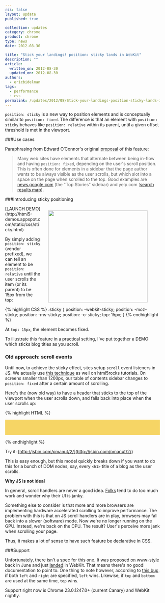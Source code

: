 ```yaml
---
rss: false
layout: update
published: true

collection: updates
category: chrome
product: chrome
type: news
date: 2012-08-30

title: "Stick your landings! position: sticky lands in WebKit"
description: ""
article:
  written_on: 2012-08-30
  updated_on: 2012-08-30
authors:
  - ericbidelman
tags:
  - performance
  - css
permalink: /updates/2012/08/Stick-your-landings-position-sticky-lands-in-WebKit
---
```

`position: sticky` is a new way to position elements and is conceptually similar to `position: fixed`. The difference is that an element with `position: sticky` behaves like `position: relative`  within its parent, until a given offset threshold is met in the viewport.

###Use cases

Paraphrasing from Edward O’Connor's original [proposal](http://lists.w3.org/Archives/Public/www-style/2012Jun/0627.html) of this feature:

> Many web sites have elements that alternate between being in-flow and having `position: fixed`, depending on the user's scroll position. This is
often done for elements in a sidebar that the page author wants to be
always visible as the user scrolls, but which slot into a space on the
page when scrolled to the top. Good examples are [news.google.com](https://news.google.com/) (the "Top Stories" sidebar) and yelp.com ([search results map](http://www.yelp.com/search?find_desc=restaurants&find_loc=San+Francisco%2C+CA&ns=1)).

###Introducing sticky positioning

<figure style="text-align:center;float:right;margin-left: 25px;">
<a href="http://html5-demos.appspot.com/static/css/sticky.html" target="_blank"><img src="{{site.baseurl}}/updates/2012-08-30-stick-your-landings-position-sticky-lands-in-webkit/sticky-demo.jpg" style="height:300px;width: 324px;"></a>
</figure>
[LAUNCH DEMO](http://html5-demos.appspot.com/static/css/sticky.html)

By simply adding `position: sticky` (vendor prefixed), we can tell an element to be `position: relative` until the user scrolls the item (or its parent) to be 15px from the top:

{% highlight CSS %}
.sticky {
  position: -webkit-sticky;
  position: -moz-sticky;
  position: -ms-sticky;
  position: -o-sticky;
  top: 15px;
}
{% endhighlight %}

At `top: 15px`, the element becomes fixed.

To illustrate this feature in a practical setting, I've put together a [DEMO](http://html5-demos.appspot.com/static/css/sticky.html) which sticks blog titles as you scroll.

### Old approach: scroll events

Until now, to achieve the sticky effect, sites setup `scroll` event listeners in JS. We actually use [this technique](https://github.com/html5rocks/www.html5rocks.com/blob/a8b383c59a5aceb5ae4588809adc4094ee767349/templates/base.html#L417) as well on html5rocks tutorials. On screens smaller than 1200px, our table of contents sidebar changes to `position: fixed` after a certain amount of scrolling.

Here's the (now old way) to have a header that sticks to the top of the viewport when the user scrolls down, and falls back into place when the user scrolls up:

{% highlight HTML %}
<style>
.sticky {
  position: fixed;
  top: 0;
}
.header {
  width: 100%;
  background: #F6D565;
  padding: 25px 0;
}
</style>

<div class="header"></div>

<script>
var header = document.querySelector('.header');
var origOffsetY = header.offsetTop;

function onScroll(e) {
  window.scrollY >= origOffsetY ? header.classList.add('sticky') :
                                  header.classList.remove('sticky');
}

document.addEventListener('scroll', onScroll);
</script>
{% endhighlight %}

Try it: [http://jsbin.com/omanut/2/](http://jsbin.com/omanut/2/)

This is easy enough, but this model quickly breaks down if you want to do
this for a bunch of DOM nodes, say, every `<h1>` title of a blog as the user scrolls.

**Why JS is not ideal**

In general, scroll handlers are never a good idea. [Folks](http://ejohn.org/blog/learning-from-twitter/) tend to do too much work and wonder why their UI is janky.

Something else to consider is that more and more browsers are implementing hardware accelerated scrolling to improve performance. The problem with this is that on JS scroll handlers are in play, browsers may fall back into a slower (software) mode. Now we're no longer running on the GPU. Instead, we're back on the CPU. The result? User's perceive more jank when scrolling your page.

Thus, it makes a lot of sense to have such feature be declarative in CSS.


###Support

Unfortunately, there isn't a spec for this one. It was [proposed on www-style](http://lists.w3.org/Archives/Public/www-style/2012Jun/0627.html) back in June and just [landed](http://trac.webkit.org/changeset/126774) in WebKit. That means there's no good documentation to point to. One thing to note however, according to [this bug](https://bugs.webkit.org/show_bug.cgi?id=95146), if both `left` and `right` are specified, `left` wins. Likewise, if `top` and `bottom` are used at the same time, `top` wins.

Support right now is Chrome 23.0.1247.0+ (current Canary) and WebKit nightly.
